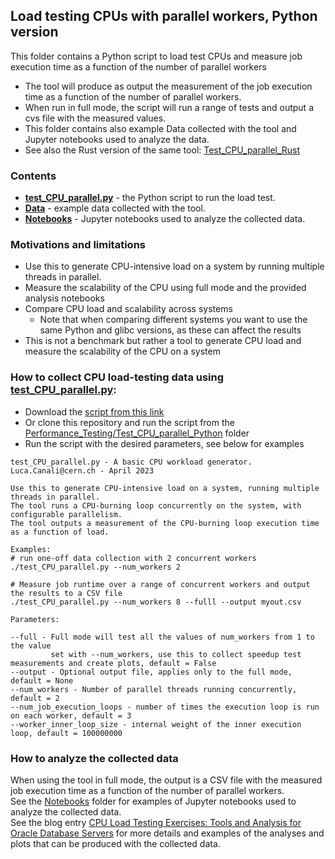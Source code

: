 ## Load testing CPUs with parallel workers, Python version
This folder contains a Python script to load test CPUs and measure job execution time as a function of the number of parallel workers  
- The tool will produce as output the measurement of the job execution time as a function of the number of parallel workers.  
- When run in full mode, the script will run a range of tests and output a cvs file with the measured values.  
- This folder contains also example Data collected with the tool and Jupyter notebooks used to analyze the data.  
- See also the Rust version of the same tool: [Test_CPU_parallel_Rust](../Test_CPU_parallel_Rust)

### Contents
- [**test_CPU_parallel.py**](test_CPU_parallel.py) - the Python script to run the load test.
- [**Data**](Data) - example data collected with the tool.
- [**Notebooks**](Notebooks) -  Jupyter notebooks used to analyze the collected data.

### Motivations and limitations
  - Use this to generate CPU-intensive load on a system by running multiple threads in parallel.
  - Measure the scalability of the CPU using full mode and the provided analysis notebooks
  - Compare CPU load and scalability across systems
    - Note that when comparing different systems you want to use the same Python and glibc versions, as these can affect the results
  - This is not a benchmark but rather a tool to generate CPU load and measure the scalability of the CPU on a system

### How to collect CPU load-testing data using [test_CPU_parallel.py](test_CPU_parallel.py):
  - Download the [script from this link](https://raw.githubusercontent.com/LucaCanali/Miscellaneous/master/Performance_Testing/Test_CPU_parallel_Python/test_CPU_parallel.py)
  - Or clone this repository and run the script from the [Performance_Testing/Test_CPU_parallel_Python](.) folder
  - Run the script with the desired parameters, see below for examples
```
test_CPU_parallel.py - A basic CPU workload generator.
Luca.Canali@cern.ch - April 2023

Use this to generate CPU-intensive load on a system, running multiple threads in parallel.
The tool runs a CPU-burning loop concurrently on the system, with configurable parallelism.
The tool outputs a measurement of the CPU-burning loop execution time as a function of load.

Examples:
# run one-off data collection with 2 concurrent workers
./test_CPU_parallel.py --num_workers 2 

# Measure job runtime over a range of concurrent workers and output the results to a CSV file
./test_CPU_parallel.py --num_workers 8 --fulll --output myout.csv 

Parameters:

--full - Full mode will test all the values of num_workers from 1 to the value 
         set with --num_workers, use this to collect speedup test measurements and create plots, default = False
--output - Optional output file, applies only to the full mode, default = None
--num_workers - Number of parallel threads running concurrently, default = 2
--num_job_execution_loops - number of times the execution loop is run on each worker, default = 3
--worker_inner_loop_size - internal weight of the inner execution loop, default = 100000000
```

### How to analyze the collected data
When using the tool in full mode, the output is a CSV file with the measured job execution time as a function of the number of parallel workers.  
See the [Notebooks](Notebooks) folder for examples of Jupyter notebooks used to analyze the collected data.  
See the blog entry [CPU Load Testing Exercises: Tools and Analysis for Oracle Database Servers](https://db-blog.web.cern.ch/node/189) for more details
and examples of the analyses and plots that can be produced with the collected data. 